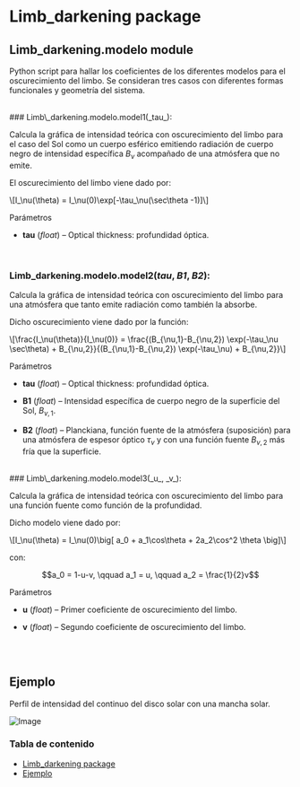 
Limb\_darkening package
=============================================================================================

Limb\_darkening.modelo module
---------------------------------------------------------------------------------------------------------

Python script para hallar los coeficientes de los diferentes modelos para
el oscurecimiento del limbo. Se consideran tres casos con diferentes
formas funcionales y geometría del sistema.

</br>
### Limb\_darkening.modelo.model1(_tau_):

Calcula la gráfica de intensidad teórica con oscurecimiento del limbo para el caso del Sol como un cuerpo esférico emitiendo radiación de cuerpo negro de intensidad específica $B_\nu$ acompañado de una atmósfera que no emite.

El oscurecimiento del limbo viene dado por:

\\\[I\_\\nu(\\theta) = I\_\\nu(0)\\exp\[-\\tau\_\\nu(\\sec\\theta -1)\]\\\]

Parámetros

  - **tau** (*float*) – Optical thickness: profundidad óptica.



</br>

### Limb\_darkening.modelo.model2(_tau_, _B1_, _B2_):
Calcula la gráfica de intensidad teórica con oscurecimiento del limbo para una atmósfera que tanto emite radiación como también la absorbe.

Dicho oscurecimiento viene dado por la función:

\\\[\\frac{I\_\\nu(\\theta)}{I\_\\nu(0)} = \\frac{(B\_{\\nu,1}-B\_{\\nu,2}) \\exp(-\\tau\_\\nu \\sec\\theta) + B\_{\\nu,2}}{(B\_{\\nu,1}-B\_{\\nu,2}) \\exp(-\\tau\_\\nu) + B\_{\\nu,2}}\\\]

Parámetros

*   **tau** (*float*) – Optical thickness: profundidad óptica.
    
*   **B1** (*float*) – Intensidad específica de cuerpo negro de la superficie del Sol, $B_{\nu,1}$.
    
*   **B2** (*float*) – Planckiana, función fuente de la atmósfera (suposición) para una atmósfera de espesor óptico $\tau_\nu$ y con una función fuente $B_{\nu,2}$ más fría que la superficie.
    


</br>
### Limb\_darkening.modelo.model3(_u_, _v_):

Calcula la gráfica de intensidad teórica con oscurecimiento del limbo para una función fuente como función de la profundidad.

Dicho modelo viene dado por:

\\\[I\_\\nu(\\theta) = I\_\\nu(0)\\big\[ a\_0 + a\_1\\cos\\theta + 2a\_2\\cos\^2 \\theta \\big\]\\\]

con:

$$a_0 = 1-u-v, \qquad a_1 = u, \qquad a_2 = \frac{1}{2}v$$


Parámetros

*   **u** (*float*) – Primer coeficiente de oscurecimiento del limbo.
    
*   **v** (*float*) – Segundo coeficiente de oscurecimiento del limbo.



</br>
</br>

## Ejemplo

Perfil de intensidad del continuo del disco solar con una mancha solar.

![Image](Limb_darkening/example.png "Perfiles del oscurecimiento del limbo con diferentes modelos")


### Tabla de contenido

*   [Limb\_darkening package](#)
*   [Ejemplo](#)




<!--- © Derechos de autor 2022, Angel Martínez. Created using [Sphinx](https://www.sphinx-doc.org/) 4.4.0. -->